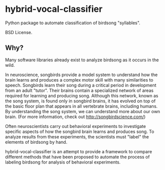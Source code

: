 # hybrid-vocal-classifier
Python package to automate classification of birdsong "syllables".

BSD License.

## Why?
Many software libraries already exist to analyze birdsong as it occurs in the wild.

In neuroscience, songbirds provide a model system to understand how the brain learns and produces a complex motor skill with many similarities to speech. 
Songbirds learn their song during a critical period in development from an adult "tutor". Their brains contain a specialized network of areas required for learning and producing song.
Although this network, known as the song system, is found only in songbird brains, it has evolved on top of the basic floor plan that appears in all vertebrate brains, including humans.
By understanding the song system, we can understand more about our own brain.
(For more information, check out http://songbirdscience.com/)

Often neuroscientists carry out behavioral experiments to investigate specific aspects of how the songbird brain learns and produces song. To analyze results from these experiments, the scientists must "label" the elements of birdsong by hand.

hybrid-vocal-classifier is an attempt to provide a framework to compare different methods that have been proposed to automate the process of labeling birdsong for analysis of behavioral experiments.
